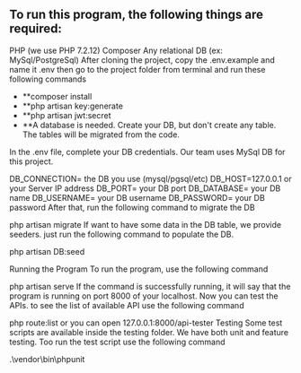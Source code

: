 ## To run this program, the following things are required:

PHP (we use PHP 7.2.12)
Composer
Any relational DB (ex: MySql/PostgreSql)
After cloning the project, copy the .env.example and name it .env then go to the project folder from terminal and run these following commands

- **composer install
- **php artisan key:generate
- **php artisan jwt:secret
- **A database is needed. Create your DB, but don't create any table. The tables will be migrated from the code.

In the .env file, complete your DB credentials. Our team uses MySql DB for this project.

DB_CONNECTION= the DB you use (mysql/pgsql/etc)
DB_HOST=127.0.0.1 or your Server IP address
DB_PORT= your DB port
DB_DATABASE= your DB name
DB_USERNAME= your DB username
DB_PASSWORD= your DB password
After that, run the following command to migrate the DB

php artisan migrate
If want to have some data in the DB table, we provide seeders. just run the following command to populate the DB.

php artisan DB:seed 

Running the Program
To run the program, use the following command

php artisan serve
If the command is successfully running, it will say that the program is running on port 8000 of your localhost. Now you can test the APIs. to see the list of available API use the following command

php route:list or you can open 127.0.0.1:8000/api-tester
Testing
Some test scripts are available inside the testing folder. We have both unit and feature testing. Too run the test script use the following command

.\vendor\bin\phpunit
